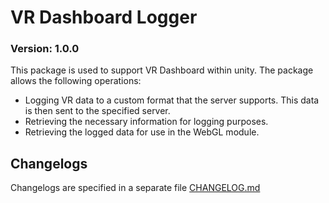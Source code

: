 # VR Dashboard Logger
### Version: 1.0.0

This package is used to support VR Dashboard within unity.
The package allows the following operations:
* Logging VR data to a custom format that the server supports. This data is then sent to the specified server.
* Retrieving the necessary information for logging purposes.
* Retrieving the logged data for use in the WebGL module.


## Changelogs
Changelogs are specified in a separate file [CHANGELOG.md](https://github.com/rehacekleos/vr_dashboard_logger/blob/main/CHANGELOG.md)